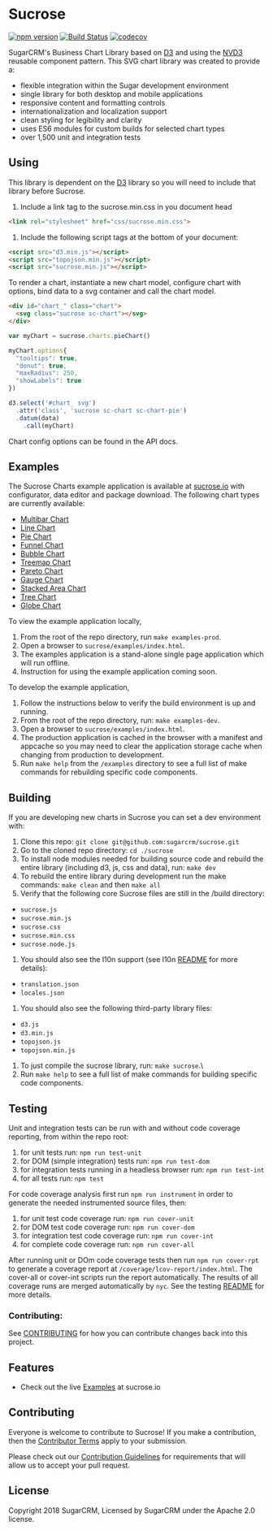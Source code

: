 # Sucrose
[![npm version](https://badge.fury.io/js/sucrose.svg)](https://badge.fury.io/js/sucrose)
[![Build Status](https://travis-ci.org/sugarcrm/sucrose.svg?branch=master)](https://travis-ci.org/sugarcrm/sucrose)
[![codecov](https://codecov.io/gh/sugarcrm/sucrose/branch/master/graph/badge.svg)](https://codecov.io/gh/sugarcrm/sucrose)

SugarCRM's Business Chart Library based on [D3](http://d3js.org) and using the [NVD3](http://nvd3.org/) reusable component pattern. This SVG chart library was created to provide a:
- flexible integration within the Sugar development environment
- single library for both desktop and mobile applications
- responsive content and formatting controls
- internationalization and localization support
- clean styling for legibility and clarity
- uses ES6 modules for custom builds for selected chart types
- over 1,500 unit and integration tests

## Using
This library is dependent on the [D3](http://d3js.org) library so you will need to include that library before Sucrose.

1. Include a link tag to the sucrose.min.css in you document head
```html
<link rel="stylesheet" href="css/sucrose.min.css">
```
1. Include the following script tags at the bottom of your document:
```html
<script src="d3.min.js"></script>
<script src="topojson.min.js"></script>
<script src="sucrose.min.js"></script>
```

To render a chart, instantiate a new chart model, configure chart with options, bind data to a svg container and call the chart model.
```html
<div id="chart_" class="chart">
  <svg class="sucrose sc-chart"></svg>
</div>
```
```javascript
var myChart = sucrose.charts.pieChart()

myChart.options{
  "tooltips": true,
  "donut": true,
  "maxRadius": 250,
  "showLabels": true
})

d3.select('#chart_ svg')
  .attr('class', 'sucrose sc-chart sc-chart-pie')
  .datum(data)
    .call(myChart)
```

Chart config options can be found in the API docs.

## Examples
The Sucrose Charts example application is available at [sucrose.io](http://sucrose.io) with configurator, data editor and package download. The following chart types are currently available:
  - [Multibar Chart](http://sucrose.io/index.html?type=multibar)
  - [Line Chart](http://sucrose.io/index.html?type=line)
  - [Pie Chart](http://sucrose.io/index.html?type=pie)
  - [Funnel Chart](http://sucrose.io/index.html?type=funnel)
  - [Bubble Chart](http://sucrose.io/index.html?type=bubble)
  - [Treemap Chart](http://sucrose.io/index.html?type=treemap)
  - [Pareto Chart](http://sucrose.io/index.html?type=pareto)
  - [Gauge Chart](http://sucrose.io/index.html?type=gauge)
  - [Stacked Area Chart](http://sucrose.io/index.html?type=area)
  - [Tree Chart](http://sucrose.io/index.html?type=tree)
  - [Globe Chart](http://sucrose.io/index.html?type=globe)

To view the example application locally,
1. From the root of the repo directory, run `make examples-prod`.
1. Open a browser to `sucrose/examples/index.html`.
1. The examples application is a stand-alone single page application which will run offline.
1. Instruction for using the example application coming soon.

To develop the example application,
1. Follow the instructions below to verify the build environment is up and running.
1. From the root of the repo directory, run: `make examples-dev`.
1. Open a browser to `sucrose/examples/index.html`.
1. The production application is cached in the browser with a manifest and appcache so you may need to clear the application storage cache when changing from production to development.
1. Run `make help` from the `/examples` directory to see a full list of make commands for rebuilding specific code components.

## Building
If you are developing new charts in Sucrose you can set a dev environment with:

1. Clone this repo: `git clone git@github.com:sugarcrm/sucrose.git`
1. Go to the cloned repo directory: `cd ./sucrose`
1. To install node modules needed for building source code and rebuild the entire library (including d3, js, css and data), run: `make dev`
1. To rebuild the entire library during development run the make commands: `make clean` and then `make all`
1. Verify that the following core Sucrose files are still in the /build directory:
  - `sucrose.js`
  - `sucrose.min.js`
  - `sucrose.css`
  - `sucrose.min.css`
  - `sucrose.node.js`
1. You should also see the l10n support (see l10n [README](./src/scripts/lang/README.md) for more details):
  - `translation.json`
  - `locales.json`
1. You should also see the following third-party library files:
  - `d3.js`
  - `d3.min.js`
  - `topojson.js`
  - `topojson.min.js`
1. To just compile the sucrose library, run: `make sucrose`.\
1. Run `make help` to see a full list of make commands for building specific code components.

## Testing

Unit and integration tests can be run with and without code coverage reporting, from within the repo root:
1. for unit tests run: `npm run test-unit`
1. for DOM (simple integration) tests run: `npm run test-dom`
1. for integration tests running in a headless browser run: `npm run test-int`
1. for all tests run: `npm test`

For code coverage analysis first run `npm run instrument` in order to generate the needed instrumented source files, then:
1. for unit test code coverage run: `npm run cover-unit`
1. for DOM test code coverage run: `npm run cover-dom`
1. for integration test code coverage run: `npm run cover-int`
1. for complete code coverage run: `npm run cover-all`

After running unit or DOm code coverage tests then run `npm run cover-rpt` to generate a coverage report at `/coverage/lcov-report/index.html`. The cover-all or cover-int scripts run the report automatically. The results of all coverage runs are merged automatically by `nyc`. See the testing [README](./test/README.md) for more details.

### Contributing:
See [CONTRIBUTING](CONTRIBUTING.md) for how you can contribute changes back into this project.

## Features
* Check out the live [Examples](http://sucrose.io/) at sucrose.io

## Contributing
Everyone is welcome to contribute to Sucrose!  If you make a contribution, then the [Contributor Terms](CONTRIBUTOR_TERMS.pdf) apply to your submission.

Please check out our [Contribution Guidelines](CONTRIBUTING.md) for requirements that will allow us to accept your pull request.

## License
Copyright 2018 SugarCRM, Licensed by SugarCRM under the Apache 2.0 license.
